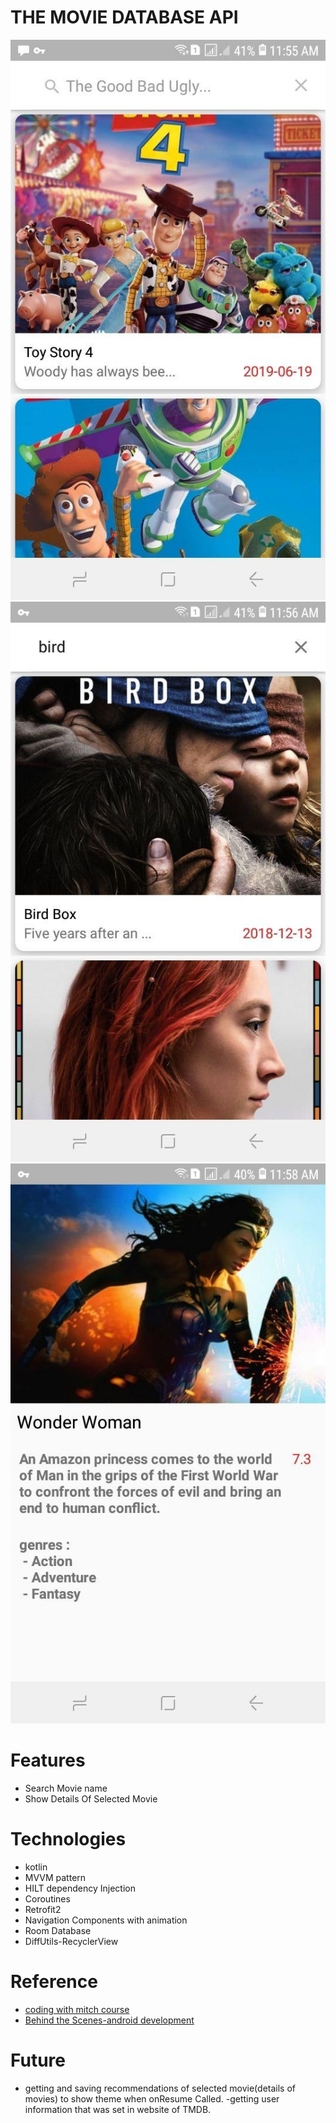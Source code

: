 # THE MOVIE DATABASE API

  ![first page](https://github.com/nima-abdpoor/TMDB/blob/kotlin/app/src/main/res/raw/one.jpg)![second page](https://github.com/nima-abdpoor/TMDB/blob/kotlin/app/src/main/res/raw/two.jpg)
  ![third page](https://github.com/nima-abdpoor/TMDB/blob/kotlin/app/src/main/res/raw/three.jpg)

# Features
 - Search Movie name 
 - Show Details Of Selected Movie
 
# Technologies
 - kotlin
 - MVVM pattern
 - HILT dependency Injection
 - Coroutines
 - Retrofit2
 - Navigation Components with animation
 - Room Database
 - DiffUtils-RecyclerView
 
# Reference
 - [coding with mitch course](https://codingwithmitch.com/courses/rest-api-mvvm-retrofit2/)
 - [Behind the Scenes-android development](https://classroom.udacity.com/courses/ud9012)
 

# Future
 - getting and saving recommendations of selected movie(details of movies) to show theme when onResume Called.
 -getting user information that was set in website of TMDB.
